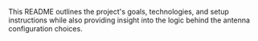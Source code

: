 
This README outlines the project's goals, technologies, and setup instructions while also providing insight into the logic behind the antenna configuration choices.
